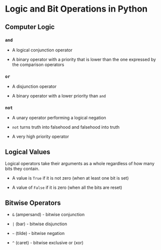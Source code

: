 # Logic and Bit Operations in Python

## Computer Logic

### `and`

- A logical conjunction operator

- A binary operator with a priority that is lower than the one expressed by the comparison operators

### `or`

- A disjunction operator

- A binary operator with a lower priority than `and`

### `not`

- A unary operator performing a logical negation

- `not` turns truth into falsehood and falsehood into truth

- A very high priority operator

## Logical Values

Logical operators take their arguments as a whole regardless of how many bits they contain.

- A value is `True` if it is not zero (when at least one bit is set)

- A value of `False` if it is zero (when all the bits are reset)

## Bitwise Operators

- `&` (ampersand) - bitwise conjunction

- `|` (bar) - bitwise disjunction

- `~` (tilde) - bitwise negation

- `^` (caret) - bitwise exclusive or (xor)